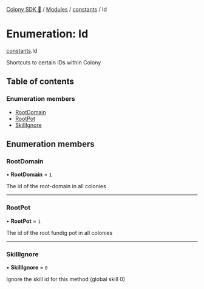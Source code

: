 [Colony SDK 🚀](../README.md) / [Modules](../modules.md) / [constants](../modules/constants.md) / Id

# Enumeration: Id

[constants](../modules/constants.md).Id

Shortcuts to certain IDs within Colony

## Table of contents

### Enumeration members

- [RootDomain](constants.Id.md#rootdomain)
- [RootPot](constants.Id.md#rootpot)
- [SkillIgnore](constants.Id.md#skillignore)

## Enumeration members

### RootDomain

• **RootDomain** = `1`

The id of the root-domain in all colonies

___

### RootPot

• **RootPot** = `1`

The id of the root fundig pot in all colonies

___

### SkillIgnore

• **SkillIgnore** = `0`

Ignore the skill id for this method (global skill 0)
